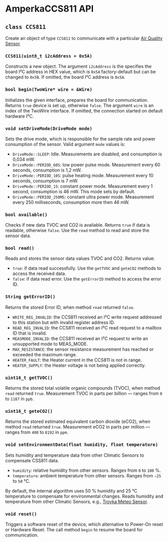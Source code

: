 # AmperkaCCS811 API

## `class CCS811`

Create an object of type `CCS811` to communicate with a particular [Air Quality Sensor](https://amperka.ru/product/sensor-co2-ccs811-with-case).

### `CCS811(uint8_t i2cAddress = 0x5A)`

Constructs a new object. The argument `i2cAddress` is the specifies the board I²C address in HEX value, which is `0x5A` factory-default but can be changed to `0x5B`. If omitted, the board I²C address is `0x5A`.

### `bool begin(TwoWire* wire = &Wire)`

Initializes the given interface, prepares the board for communication. Returns `true` device is set up, otherwise `false`. The argument `wire` is an index of the TwoWire interface. If omitted, the connection started on default hardware I²C.

### `void setDriveMode(DriveMode mode)`

Sets the drive mode, which is responsible for the sample rate and power consumption of the sensor. Valid argument `mode` values is:

- `DriveMode::SLEEP`: Idle. Measurements are disabled, and consumption is 0,034 mW.
- `DriveMode::PERIOD_60S`: low power pulse mode. Measurement every 60 seconds, consumption is 1,2 mW.
- `DriveMode::PERIOD_10S`: pulse heating mode. Measurement every 10 seconds, consumption is 7 mW.
- `DriveMode::PERIOD_1S`: constant power mode. Measurement every 1 second, consumption is 46 mW. This mode sets by default.
- `DriveMode::PERIOD_250MS`: constant ultra power mode. Measurement every 250 milliseconds, consumption more then 46 mW.

### `bool available()`

Сhecks if new data TVOC and CO2 is available. Returns `true` if data is readable, otherwise `false`. Use the `read` method to read and store the sensor data.

### `bool read()`

Reads and stores the sensor data values TVOC and CO2. Returns value:

- `true`: if data read successfully. Use the `getTVOC` and `geteCO2` methods to access the received data.
- `false`: if data read error. Use the `getErrorID` method to access the error ID.

### `String getErrorID()`

Returns the stored Error ID, when method `read` returned `false`.

- `WRITE_REG_INVALID`: the CCS811 received an I²C write request addressed to this station but with invalid register address ID.
- `READ_REG_INVALID`: the CCS811 received an I²C read request to a mailbox ID that is invalid.
- `MEASMODE_INVALID`: the CCS811 received an I²C request to write an unsupported mode to MEAS_MODE.
- `MAX_RESISTANCE`: the sensor resistance measurement has reached or exceeded the maximum range.
- `HEATER_FAULT`: the Heater current in the CCS811 is not in range.
- `HEATER_SUPPLY`: the Heater voltage is not being applied correctly.

### `uint16_t getTVOC()`

Returns the stored total volatile organic compounds (TVOC), when method `read` returned `true`. Measurement TVOC in parts per billion — ranges from `0` to `1187` in `ppb`.

### `uint16_t geteCO2()`

Returns the stored estimated equivalent carbon dioxide (eCO2), when method `read` returned `true`. Measurement eCO2 in parts per million — ranges from `400` to `8192` in `ppm`.

### `void setEnvironmentData(float humidity, float temperature)`

Sets humidity and temperature data from other Climatic Sensors to compensate CSS811 data.

- `humidity`: relative humidity from other sensors. Ranges from `0` to `100` %.
- `temperature`: ambient temperature from other sensors. Ranges from `−25` to `50` °C.

By default, the internal algorithm uses 50 % humidity and 25 °C temperature to compensate for environmental changes. Reads humidity and temperature from other Climatic Sensors, e.g., [Troyka Meteo Sensor](https://amperka.ru/product/troyka-meteo-sensor).

### `void reset()`

Triggers a software reset of the device, which alternative to Power-On reset or Hardware Reset. The call method `begin` to resume the board for communication.
